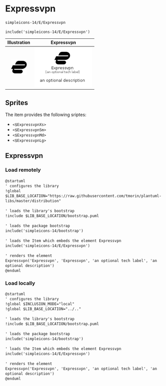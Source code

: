 # Expressvpn


```text
simpleicons-14/E/Expressvpn
```

```text
include('simpleicons-14/E/Expressvpn')
```



| Illustration | Expressvpn |
| :---: | :---: |
| ![illustration for Illustration](../../simpleicons-14/E/Expressvpn.png) | ![illustration for Expressvpn](../../simpleicons-14/E/Expressvpn.Local.png) |



## Sprites
The item provides the following sriptes:

- `<$ExpressvpnXs>`
- `<$ExpressvpnSm>`
- `<$ExpressvpnMd>`
- `<$ExpressvpnLg>`





## Expressvpn

### Load remotely
```plantuml
@startuml
' configures the library
!global $LIB_BASE_LOCATION="https://raw.githubusercontent.com/tmorin/plantuml-libs/master/distribution"

' loads the library's bootstrap
!include $LIB_BASE_LOCATION/bootstrap.puml

' loads the package bootstrap
include('simpleicons-14/bootstrap')

' loads the Item which embeds the element Expressvpn
include('simpleicons-14/E/Expressvpn')

' renders the element
Expressvpn('Expressvpn', 'Expressvpn', 'an optional tech label', 'an optional description')
@enduml
```

### Load locally
```plantuml
@startuml
' configures the library
!global $INCLUSION_MODE="local"
!global $LIB_BASE_LOCATION="../.."

' loads the library's bootstrap
!include $LIB_BASE_LOCATION/bootstrap.puml

' loads the package bootstrap
include('simpleicons-14/bootstrap')

' loads the Item which embeds the element Expressvpn
include('simpleicons-14/E/Expressvpn')

' renders the element
Expressvpn('Expressvpn', 'Expressvpn', 'an optional tech label', 'an optional description')
@enduml
```

